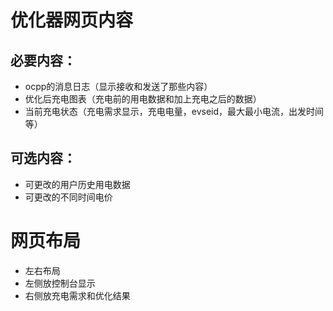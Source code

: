 # 优化器网页内容

## 必要内容：

- ocpp的消息日志（显示接收和发送了那些内容）
- 优化后充电图表（充电前的用电数据和加上充电之后的数据）
- 当前充电状态（充电需求显示，充电电量，evseid，最大最小电流，出发时间等）

## 可选内容：

- 可更改的用户历史用电数据
- 可更改的不同时间电价

# 网页布局

- 左右布局
- 左侧放控制台显示
- 右侧放充电需求和优化结果